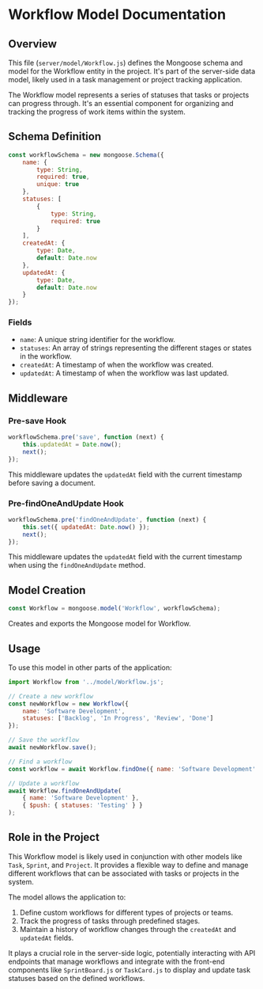 # Workflow Model Documentation

## Overview

This file (`server/model/Workflow.js`) defines the Mongoose schema and model for the Workflow entity
in the project. It's part of the server-side data model, likely used in a task management or project
tracking application.

The Workflow model represents a series of statuses that tasks or projects can progress through. It's
an essential component for organizing and tracking the progress of work items within the system.

## Schema Definition

```javascript
const workflowSchema = new mongoose.Schema({
    name: {
        type: String,
        required: true,
        unique: true
    },
    statuses: [
        {
            type: String,
            required: true
        }
    ],
    createdAt: {
        type: Date,
        default: Date.now
    },
    updatedAt: {
        type: Date,
        default: Date.now
    }
});
```

### Fields

-   `name`: A unique string identifier for the workflow.
-   `statuses`: An array of strings representing the different stages or states in the workflow.
-   `createdAt`: A timestamp of when the workflow was created.
-   `updatedAt`: A timestamp of when the workflow was last updated.

## Middleware

### Pre-save Hook

```javascript
workflowSchema.pre('save', function (next) {
    this.updatedAt = Date.now();
    next();
});
```

This middleware updates the `updatedAt` field with the current timestamp before saving a document.

### Pre-findOneAndUpdate Hook

```javascript
workflowSchema.pre('findOneAndUpdate', function (next) {
    this.set({ updatedAt: Date.now() });
    next();
});
```

This middleware updates the `updatedAt` field with the current timestamp when using the
`findOneAndUpdate` method.

## Model Creation

```javascript
const Workflow = mongoose.model('Workflow', workflowSchema);
```

Creates and exports the Mongoose model for Workflow.

## Usage

To use this model in other parts of the application:

```javascript
import Workflow from '../model/Workflow.js';

// Create a new workflow
const newWorkflow = new Workflow({
    name: 'Software Development',
    statuses: ['Backlog', 'In Progress', 'Review', 'Done']
});

// Save the workflow
await newWorkflow.save();

// Find a workflow
const workflow = await Workflow.findOne({ name: 'Software Development' });

// Update a workflow
await Workflow.findOneAndUpdate(
    { name: 'Software Development' },
    { $push: { statuses: 'Testing' } }
);
```

## Role in the Project

This Workflow model is likely used in conjunction with other models like `Task`, `Sprint`, and
`Project`. It provides a flexible way to define and manage different workflows that can be
associated with tasks or projects in the system.

The model allows the application to:

1. Define custom workflows for different types of projects or teams.
2. Track the progress of tasks through predefined stages.
3. Maintain a history of workflow changes through the `createdAt` and `updatedAt` fields.

It plays a crucial role in the server-side logic, potentially interacting with API endpoints that
manage workflows and integrate with the front-end components like `SprintBoard.js` or `TaskCard.js`
to display and update task statuses based on the defined workflows.
